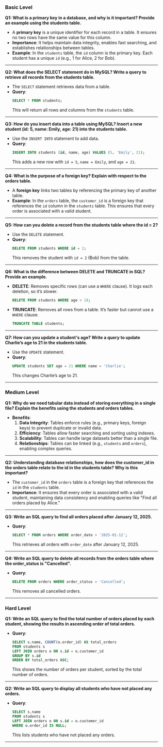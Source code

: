 ### **Basic Level**

**Q1: What is a primary key in a database, and why is it important? Provide an example using the students table.**  
- A **primary key** is a unique identifier for each record in a table. It ensures no two rows have the same value for this column.  
- **Importance**: It helps maintain data integrity, enables fast searching, and establishes relationships between tables.  
- **Example**: In the `students` table, the `id` column is the primary key. Each student has a unique `id` (e.g., 1 for Alice, 2 for Bob).

---

**Q2: What does the SELECT statement do in MySQL? Write a query to retrieve all records from the students table.**  
- The `SELECT` statement retrieves data from a table.  
- **Query**:  
  ```sql
  SELECT * FROM students;
  ```  
  This will return all rows and columns from the `students` table.

---

**Q3: How do you insert data into a table using MySQL? Insert a new student (id: 5, name: Emily, age: 21) into the students table.**  
- Use the `INSERT INTO` statement to add data.  
- **Query**:  
  ```sql
  INSERT INTO students (id, name, age) VALUES (5, 'Emily', 21);
  ```  
  This adds a new row with `id = 5`, `name = Emily`, and `age = 21`.

---

**Q4: What is the purpose of a foreign key? Explain with respect to the orders table.**  
- A **foreign key** links two tables by referencing the primary key of another table.  
- **Example**: In the `orders` table, the `customer_id` is a foreign key that references the `id` column in the `students` table. This ensures that every order is associated with a valid student.

---

**Q5: How can you delete a record from the students table where the id = 2?**  
- Use the `DELETE` statement.  
- **Query**:  
  ```sql
  DELETE FROM students WHERE id = 2;
  ```  
  This removes the student with `id = 2` (Bob) from the table.

---

**Q6: What is the difference between DELETE and TRUNCATE in SQL? Provide an example.**  
- **DELETE**: Removes specific rows (can use a `WHERE` clause). It logs each deletion, so it’s slower.  
  ```sql
  DELETE FROM students WHERE age < 18;
  ```  
- **TRUNCATE**: Removes all rows from a table. It’s faster but cannot use a `WHERE` clause.  
  ```sql
  TRUNCATE TABLE students;
  ```

---

**Q7: How can you update a student's age? Write a query to update Charlie’s age to 21 in the students table.**  
- Use the `UPDATE` statement.  
- **Query**:  
  ```sql
  UPDATE students SET age = 21 WHERE name = 'Charlie';
  ```  
  This changes Charlie’s age to 21.

---

### **Medium Level**

**Q1: Why do we need tabular data instead of storing everything in a single file? Explain the benefits using the students and orders tables.**  
- **Benefits**:  
  1. **Data Integrity**: Tables enforce rules (e.g., primary keys, foreign keys) to prevent duplicate or invalid data.  
  2. **Efficiency**: Tables allow faster searching and sorting using indexes.  
  3. **Scalability**: Tables can handle large datasets better than a single file.  
  4. **Relationships**: Tables can be linked (e.g., `students` and `orders`), enabling complex queries.  

---

**Q2: Understanding database relationships, how does the customer_id in the orders table relate to the id in the students table? Why is this important?**  
- The `customer_id` in the `orders` table is a foreign key that references the `id` in the `students` table.  
- **Importance**: It ensures that every order is associated with a valid student, maintaining data consistency and enabling queries like "Find all orders placed by Alice."

---

**Q3: Write an SQL query to find all orders placed after January 12, 2025.**  
- **Query**:  
  ```sql
  SELECT * FROM orders WHERE order_date > '2025-01-12';
  ```  
  This retrieves all orders with `order_date` after January 12, 2025.

---

**Q4: Write an SQL query to delete all records from the orders table where the order_status is "Cancelled".**  
- **Query**:  
  ```sql
  DELETE FROM orders WHERE order_status = 'Cancelled';
  ```  
  This removes all cancelled orders.

---

### **Hard Level**

**Q1: Write an SQL query to find the total number of orders placed by each student, showing the results in ascending order of total orders.**  
- **Query**:  
  ```sql
  SELECT s.name, COUNT(o.order_id) AS total_orders
  FROM students s
  LEFT JOIN orders o ON s.id = o.customer_id
  GROUP BY s.id
  ORDER BY total_orders ASC;
  ```  
  This shows the number of orders per student, sorted by the total number of orders.

---

**Q2: Write an SQL query to display all students who have not placed any orders.**  
- **Query**:  
  ```sql
  SELECT s.name
  FROM students s
  LEFT JOIN orders o ON s.id = o.customer_id
  WHERE o.order_id IS NULL;
  ```  
  This lists students who have not placed any orders.

---





 